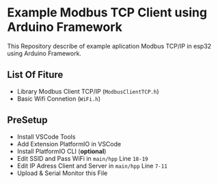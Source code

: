 # Example Modbus TCP Client using Arduino Framework

This Repository describe of example aplication Modbus TCP/IP in esp32 using Arduino Framework.

## List Of Fiture

- Library Modbus Client TCP/IP (`ModbusClientTCP.h`)
- Basic Wifi Connetion (`WiFi.h`)

## PreSetup

- Install VSCode Tools
- Add Extension PlatformIO in VSCode
- Install PlatformIO CLI (**optional**)
- Edit SSID and Pass WiFi in `main/hpp` Line `18-19`
- Edit IP Adress Client and Server in `main/hpp` Line `7-11`
- Upload & Serial Monitor this File
